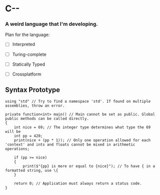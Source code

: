 ﻿# C--
### A weird language that I'm developing.

Plan for the language:
- [ ] Interpreted
- [ ] Turing-complete
- [ ] Statically Typed
- [ ] Crossplatform


## Syntax Prototype
```
using "std" // Try to find a namespace 'std'. If found on multiple assemblies, throw an error.

private function<int> main() // Main cannot be set as public. Global public methods can be called directly.
{
	int nice = 69; // The integer type determines what type the 69 will be
	int pp = 420;
	print(nice + (pp * 1)); // Only one operation allowed for each 'context' and ints and floats cannot be mixed in arithmetic operations;

	if (pp >= nice)
	{
		print($"{pp} is more or equal to {nice}"); // To have { in a formatted string, use \{
	}

	return 0; // Application must always return a status code.
}
```
